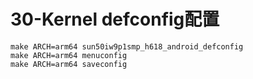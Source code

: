 # 30-Kernel defconfig配置

```
make ARCH=arm64 sun50iw9p1smp_h618_android_defconfig
make ARCH=arm64 menuconfig
make ARCH=arm64 saveconfig
```





